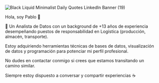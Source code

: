 
![Black Liquid Minimalist Daily Quotes LinkedIn Banner (19)](https://github.com/PabloMorniroli/PabloMorniroli/assets/156607990/88424352-cc17-40aa-b5d5-fb1eb5349f3d)

Hola, soy Pablo 👋

🚀 Un Analista de Datos con un background de +13 años de experiencia desempeñando puestos de responsabilidad en Logística (producción, almacén, transporte).

Estoy adquiriendo herramientas técnicas de bases de datos, visualización de datos y programación para potenciar mi perfil profesional.

No dudes en contactar conmigo si crees que estamos transitando un camino similar.

Siempre estoy dispuesto a conversar y compartir experiencias ☕
<!---
PabloMorniroli/PabloMorniroli is a ✨ special ✨ repository because its `README.md` (this file) appears on your GitHub profile.
You can click the Preview link to take a look at your changes.
--->
